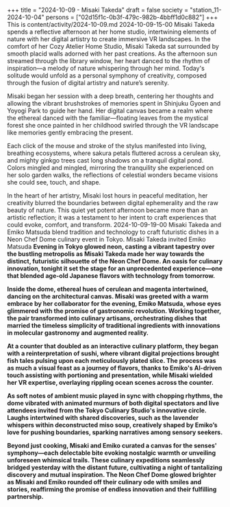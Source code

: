 +++
title = "2024-10-09 - Misaki Takeda"
draft = false
society = "station_11-2024-10-04"
persons = ["02d15f1c-0b3f-479c-982b-4bbff1d0c882"]
+++
This is content/activity/2024-10-09.md
2024-10-09-15-00
Misaki Takeda spends a reflective afternoon at her home studio, intertwining elements of nature with her digital artistry to create immersive VR landscapes.
In the comfort of her Cozy Atelier Home Studio, Misaki Takeda sat surrounded by smooth placid walls adorned with her past creations. As the afternoon sun streamed through the library window, her heart danced to the rhythm of inspiration—a melody of nature whispering through her mind. Today's solitude would unfold as a personal symphony of creativity, composed through the fusion of digital artistry and nature’s serenity.

Misaki began her session with a deep breath, centering her thoughts and allowing the vibrant brushstrokes of memories spent in Shinjuku Gyoen and Yoyogi Park to guide her hand. Her digital canvas became a realm where the ethereal danced with the familiar—floating leaves from the mystical forest she once painted in her childhood swirled through the VR landscape like memories gently embracing the present.

Each click of the mouse and stroke of the stylus manifested into living, breathing ecosystems, where sakura petals fluttered across a cerulean sky, and mighty ginkgo trees cast long shadows on a tranquil digital pond. Colors mingled and mingled, mirroring the tranquility she experienced on her solo garden walks, the reflections of celestial wonders became visions she could see, touch, and shape.

In the heart of her artistry, Misaki lost hours in peaceful meditation, her creativity blurred the boundaries between digital ephemerality and the raw beauty of nature. This quiet yet potent afternoon became more than an artistic reflection; it was a testament to her intent to craft experiences that could evoke, comfort, and transform.
2024-10-09-19-00
Misaki Takeda and Emiko Matsuda blend tradition and technology to craft futuristic dishes in a Neon Chef Dome culinary event in Tokyo.
Misaki Takeda invited Emiko Matsuda
**Evening in Tokyo glowed neon, casting a vibrant tapestry over the bustling metropolis as Misaki Takeda made her way towards the distinct, futuristic silhouette of the Neon Chef Dome. An oasis for culinary innovation, tonight it set the stage for an unprecedented experience—one that blended age-old Japanese flavors with technology from tomorrow.**

**Inside the dome, ethereal hues of cerulean and magenta intertwined, dancing on the architectural canvas. Misaki was greeted with a warm embrace by her collaborator for the evening, Emiko Matsuda, whose eyes glimmered with the promise of gastronomic revolution. Working together, the pair transformed into culinary artisans, orchestrating dishes that married the timeless simplicity of traditional ingredients with innovations in molecular gastronomy and augmented reality.**

**At a counter that doubled as an interactive culinary platform, they began with a reinterpretation of sushi, where vibrant digital projections brought fish tales pulsing upon each meticulously plated slice. The process was as much a visual feast as a journey of flavors, thanks to Emiko's AI-driven touch assisting with portioning and presentation, while Misaki wielded her VR expertise, overlaying rippling ocean scenes across the counter.**

**As soft notes of ambient music played in sync with chopping rhythms, the dome vibrated with animated murmurs of both digital spectators and live attendees invited from the Tokyo Culinary Studio's innovative circle. Laughs intertwined with shared discoveries, such as the lavender whispers within deconstructed miso soup, creatively shaped by Emiko’s love for pushing boundaries, sparking narratives among sensory seekers.**

**Beyond just cooking, Misaki and Emiko curated a canvas for the senses' symphony—each delectable bite evoking nostalgic warmth or unveiling unforeseen whimsical trails. These culinary expeditions seamlessly bridged yesterday with the distant future, cultivating a night of tantalizing discovery and mutual inspiration. The Neon Chef Dome glowed brighter as Misaki and Emiko rounded off their culinary ode with smiles and stories, reaffirming the promise of endless innovation and their fulfilling partnership.**
